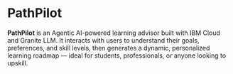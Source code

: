 # PathPilot
**PathPilot** is an Agentic AI-powered learning advisor built with IBM Cloud and Granite LLM. It interacts with users to understand their goals, preferences, and skill levels, then generates a dynamic, personalized learning roadmap — ideal for students, professionals, or anyone looking to upskill.
